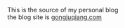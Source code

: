 
This is the source of my personal blog   
the blog site is [gongjuqiang.com](http://gongjuqiang.com)
